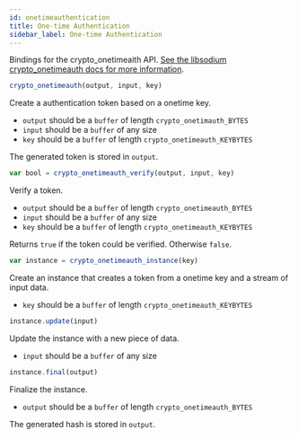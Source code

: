 ```yaml
---
id: onetimeauthentication
title: One-time Authentication
sidebar_label: One-time Authentication
---
```


Bindings for the crypto_onetimeaith API. [See the libsodium crypto_onetimeauth docs for more information](https://download.libsodium.org/doc/advanced/poly1305).

``` js
crypto_onetimeauth(output, input, key)
```
Create a authentication token based on a onetime key.
* `output` should be a `buffer` of length `crypto_onetimauth_BYTES`
* `input` should be a `buffer` of any size
* `key` should be a `buffer` of length `crypto_onetimeauth_KEYBYTES`

The generated token is stored in `output`.

``` js
var bool = crypto_onetimeauth_verify(output, input, key)
```
Verify a token.
* `output` should be a `buffer` of length `crypto_onetimeauth_BYTES`
* `input` should be a `buffer` of any size
* `key` should be a `buffer` of length `crypto_onetimeauth_KEYBYTES`

Returns `true` if the token could be verified. Otherwise `false`.

``` js
var instance = crypto_onetimeauth_instance(key)
```
Create an instance that creates a token from a onetime key and a stream of input data.
* `key` should be a `buffer` of length `crypto_onetimeauth_KEYBYTES`

``` js
instance.update(input)
```
Update the instance with a new piece of data.
* `input` should be a `buffer` of any size

``` js
instance.final(output)
```
Finalize the instance.
* `output` should be a `buffer` of length `crypto_onetimeauth_BYTES`

The generated hash is stored in `output`.

